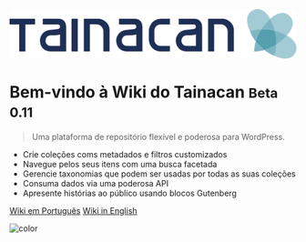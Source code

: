 ![logo](../_assets/images/logo_tainacan.png)

# Bem-vindo à Wiki do Tainacan <small>Beta 0.11</small>

> Uma plataforma de repositório flexível e poderosa para WordPress.

- Crie coleções coms metadados e filtros customizados
- Navegue pelos seus itens com uma busca facetada
- Gerencie taxonomias que podem ser usadas por todas as suas coleções
- Consuma dados via uma poderosa API
- Apresente histórias ao público usando blocos Gutenberg

[Wiki em Português](/pt-br/#wiki-do-tainacan)
[Wiki in English](/#tainacan-wiki)

<!-- background color -->

![color](#ffffff)